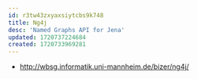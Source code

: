 ```yaml
---
id: r3tw43zxyaxsiytcbs9k748
title: Ng4j
desc: 'Named Graphs API for Jena'
updated: 1720737224684
created: 1720733969281
---
```


- http://wbsg.informatik.uni-mannheim.de/bizer/ng4j/